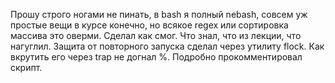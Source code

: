 Прошу строго ногами не пинать, в bash я полный nebash, совсем уж простые вещи в курсе конечно, но всякое regex или сортировка массива это оверми.
Сделал как смог. Что знал, что из лекции, что нагуглил. Защита от повторного запуска сделал через утилиту flock. Как вкрутить его через trap не догнал %.
Подробно прокомментировал скрипт. 
